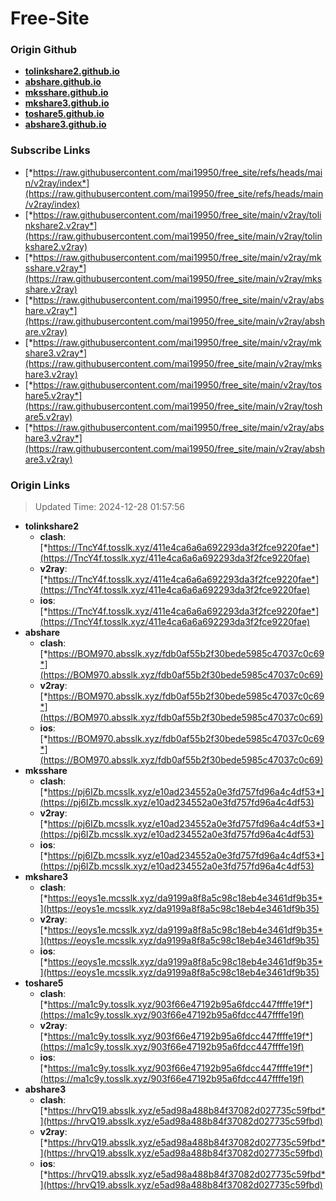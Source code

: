 # Free-Site

### Origin Github

- [**tolinkshare2.github.io**](https://github.com/tolinkshare2/tolinkshare2.github.io)
- [**abshare.github.io**](https://github.com/abshare/abshare.github.io)
- [**mksshare.github.io**](https://github.com/mksshare/mksshare.github.io)
- [**mkshare3.github.io**](https://github.com/mkshare3/mkshare3.github.io)
- [**toshare5.github.io**](https://github.com/toshare5/toshare5.github.io)
- [**abshare3.github.io**](https://github.com/abshare3/abshare3.github.io)

### Subscribe Links

- [*https://raw.githubusercontent.com/mai19950/free_site/refs/heads/main/v2ray/index*](https://raw.githubusercontent.com/mai19950/free_site/refs/heads/main/v2ray/index)
- [*https://raw.githubusercontent.com/mai19950/free_site/main/v2ray/tolinkshare2.v2ray*](https://raw.githubusercontent.com/mai19950/free_site/main/v2ray/tolinkshare2.v2ray)
- [*https://raw.githubusercontent.com/mai19950/free_site/main/v2ray/mksshare.v2ray*](https://raw.githubusercontent.com/mai19950/free_site/main/v2ray/mksshare.v2ray)
- [*https://raw.githubusercontent.com/mai19950/free_site/main/v2ray/abshare.v2ray*](https://raw.githubusercontent.com/mai19950/free_site/main/v2ray/abshare.v2ray)
- [*https://raw.githubusercontent.com/mai19950/free_site/main/v2ray/mkshare3.v2ray*](https://raw.githubusercontent.com/mai19950/free_site/main/v2ray/mkshare3.v2ray)
- [*https://raw.githubusercontent.com/mai19950/free_site/main/v2ray/toshare5.v2ray*](https://raw.githubusercontent.com/mai19950/free_site/main/v2ray/toshare5.v2ray)
- [*https://raw.githubusercontent.com/mai19950/free_site/main/v2ray/abshare3.v2ray*](https://raw.githubusercontent.com/mai19950/free_site/main/v2ray/abshare3.v2ray)

### Origin Links

> Updated Time: 2024-12-28 01:57:56

- **tolinkshare2**
  - **clash**: [*https://TncY4f.tosslk.xyz/411e4ca6a6a692293da3f2fce9220fae*](https://TncY4f.tosslk.xyz/411e4ca6a6a692293da3f2fce9220fae)
  - **v2ray**: [*https://TncY4f.tosslk.xyz/411e4ca6a6a692293da3f2fce9220fae*](https://TncY4f.tosslk.xyz/411e4ca6a6a692293da3f2fce9220fae)
  - **ios**: [*https://TncY4f.tosslk.xyz/411e4ca6a6a692293da3f2fce9220fae*](https://TncY4f.tosslk.xyz/411e4ca6a6a692293da3f2fce9220fae)
- **abshare**
  - **clash**: [*https://BOM970.absslk.xyz/fdb0af55b2f30bede5985c47037c0c69*](https://BOM970.absslk.xyz/fdb0af55b2f30bede5985c47037c0c69)
  - **v2ray**: [*https://BOM970.absslk.xyz/fdb0af55b2f30bede5985c47037c0c69*](https://BOM970.absslk.xyz/fdb0af55b2f30bede5985c47037c0c69)
  - **ios**: [*https://BOM970.absslk.xyz/fdb0af55b2f30bede5985c47037c0c69*](https://BOM970.absslk.xyz/fdb0af55b2f30bede5985c47037c0c69)
- **mksshare**
  - **clash**: [*https://pj6IZb.mcsslk.xyz/e10ad234552a0e3fd757fd96a4c4df53*](https://pj6IZb.mcsslk.xyz/e10ad234552a0e3fd757fd96a4c4df53)
  - **v2ray**: [*https://pj6IZb.mcsslk.xyz/e10ad234552a0e3fd757fd96a4c4df53*](https://pj6IZb.mcsslk.xyz/e10ad234552a0e3fd757fd96a4c4df53)
  - **ios**: [*https://pj6IZb.mcsslk.xyz/e10ad234552a0e3fd757fd96a4c4df53*](https://pj6IZb.mcsslk.xyz/e10ad234552a0e3fd757fd96a4c4df53)
- **mkshare3**
  - **clash**: [*https://eoys1e.mcsslk.xyz/da9199a8f8a5c98c18eb4e3461df9b35*](https://eoys1e.mcsslk.xyz/da9199a8f8a5c98c18eb4e3461df9b35)
  - **v2ray**: [*https://eoys1e.mcsslk.xyz/da9199a8f8a5c98c18eb4e3461df9b35*](https://eoys1e.mcsslk.xyz/da9199a8f8a5c98c18eb4e3461df9b35)
  - **ios**: [*https://eoys1e.mcsslk.xyz/da9199a8f8a5c98c18eb4e3461df9b35*](https://eoys1e.mcsslk.xyz/da9199a8f8a5c98c18eb4e3461df9b35)
- **toshare5**
  - **clash**: [*https://ma1c9y.tosslk.xyz/903f66e47192b95a6fdcc447ffffe19f*](https://ma1c9y.tosslk.xyz/903f66e47192b95a6fdcc447ffffe19f)
  - **v2ray**: [*https://ma1c9y.tosslk.xyz/903f66e47192b95a6fdcc447ffffe19f*](https://ma1c9y.tosslk.xyz/903f66e47192b95a6fdcc447ffffe19f)
  - **ios**: [*https://ma1c9y.tosslk.xyz/903f66e47192b95a6fdcc447ffffe19f*](https://ma1c9y.tosslk.xyz/903f66e47192b95a6fdcc447ffffe19f)
- **abshare3**
  - **clash**: [*https://hrvQ19.absslk.xyz/e5ad98a488b84f37082d027735c59fbd*](https://hrvQ19.absslk.xyz/e5ad98a488b84f37082d027735c59fbd)
  - **v2ray**: [*https://hrvQ19.absslk.xyz/e5ad98a488b84f37082d027735c59fbd*](https://hrvQ19.absslk.xyz/e5ad98a488b84f37082d027735c59fbd)
  - **ios**: [*https://hrvQ19.absslk.xyz/e5ad98a488b84f37082d027735c59fbd*](https://hrvQ19.absslk.xyz/e5ad98a488b84f37082d027735c59fbd)
